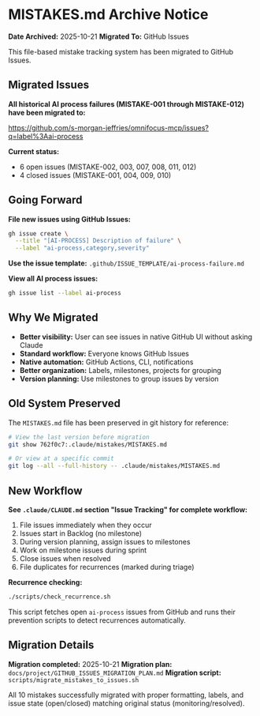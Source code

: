 # MISTAKES.md Archive Notice

**Date Archived:** 2025-10-21
**Migrated To:** GitHub Issues

This file-based mistake tracking system has been migrated to GitHub Issues.

## Migrated Issues

**All historical AI process failures (MISTAKE-001 through MISTAKE-012) have been migrated to:**

https://github.com/s-morgan-jeffries/omnifocus-mcp/issues?q=label%3Aai-process

**Current status:**
- 6 open issues (MISTAKE-002, 003, 007, 008, 011, 012)
- 4 closed issues (MISTAKE-001, 004, 009, 010)

## Going Forward

**File new issues using GitHub Issues:**
```bash
gh issue create \
  --title "[AI-PROCESS] Description of failure" \
  --label "ai-process,category,severity"
```

**Use the issue template:** `.github/ISSUE_TEMPLATE/ai-process-failure.md`

**View all AI process issues:**
```bash
gh issue list --label ai-process
```

## Why We Migrated

- **Better visibility:** User can see issues in native GitHub UI without asking Claude
- **Standard workflow:** Everyone knows GitHub Issues
- **Native automation:** GitHub Actions, CLI, notifications
- **Better organization:** Labels, milestones, projects for grouping
- **Version planning:** Use milestones to group issues by version

## Old System Preserved

The `MISTAKES.md` file has been preserved in git history for reference:

```bash
# View the last version before migration
git show 762f0c7:.claude/mistakes/MISTAKES.md

# Or view at a specific commit
git log --all --full-history -- .claude/mistakes/MISTAKES.md
```

## New Workflow

**See `.claude/CLAUDE.md` section "Issue Tracking" for complete workflow:**
1. File issues immediately when they occur
2. Issues start in Backlog (no milestone)
3. During version planning, assign issues to milestones
4. Work on milestone issues during sprint
5. Close issues when resolved
6. File duplicates for recurrences (marked during triage)

**Recurrence checking:**
```bash
./scripts/check_recurrence.sh
```

This script fetches open `ai-process` issues from GitHub and runs their prevention scripts to detect recurrences automatically.

## Migration Details

**Migration completed:** 2025-10-21
**Migration plan:** `docs/project/GITHUB_ISSUES_MIGRATION_PLAN.md`
**Migration script:** `scripts/migrate_mistakes_to_issues.sh`

All 10 mistakes successfully migrated with proper formatting, labels, and issue state (open/closed) matching original status (monitoring/resolved).
